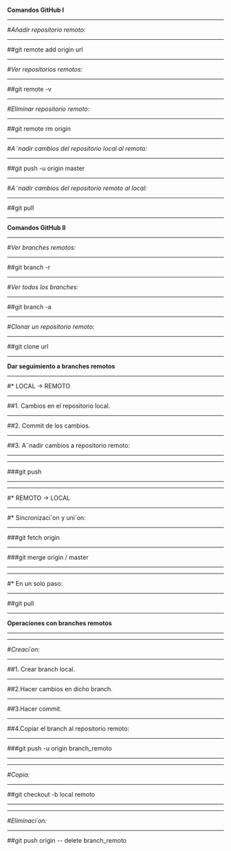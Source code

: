 
**Comandos GitHub I**

---

#*Añadir repositorio remoto:*

---

##git remote add origin url

---

#*Ver repositorios remotos:*

---

##git remote -v

---

#*Eliminar repositorio remoto:*

---

##git remote rm origin

---

#*A˜nadir cambios del repositorio local al remoto:*

---

##git push -u origin master

---

#*A˜nadir cambios del repositorio remoto al local:*

---
##git pull

---

**Comandos GitHub II**

---

#*Ver branches remotos:*

---

##git branch -r

---

#*Ver todos los branches:*

---
##git branch -a

---

#*Clonar un repositorio remoto:*

---

##git clone url

---

**Dar seguimiento a branches remotos**

---

#* LOCAL → REMOTO

---

##1. Cambios en el repositorio local.

---

##2. Commit de los cambios.

---

##3. A˜nadir cambios a repositorio remoto:

---

---

###git push

---

---

#* REMOTO → LOCAL

---

#* Sincronizaci´on y uni´on:

---

###git fetch origin

---

###git merge origin / master

---

---

#* En un solo paso:

---

##git pull

---

**Operaciones con branches remotos**

---

---

#*Creaci´on:*

---
##1. Crear branch local.

---

##2.Hacer cambios en dicho branch.

---

##3.Hacer commit.

---

##4.Copiar el branch al repositorio remoto:

---

###git push -u origin branch_remoto

---

---
#*Copia:*

---

##git checkout -b local remoto

---

---

#*Eliminaci´on:*

---
##git push origin -- delete branch_remoto
